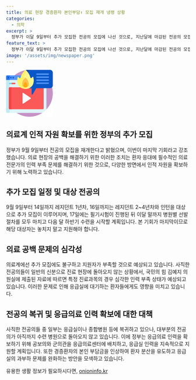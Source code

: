 ```yaml
---
title: 의료 현장 경증환자 본인부담↑ 모집 재개 냉랭 상황
categories:
  - 의학
excerpt: >
  정부가 이달 9일부터 추가 모집한 전공의 모집에 나선 것으로, 지난달에 마감된 전공의 모집 지원율이 1.4%에 머물러서 추가 모집을 결정했다. 응급실 인력 부족 문제를 고려해 응급실에 내원한 경증 환자의 의료비 본인 부담금도 인상될 예정이다. 추가 모집은 9월 9일부터 시작되며, 마지막 기회라고 강조하며, 이번을 놓치면 더는 모집할 여력이 없다고 밝혔다. 하지만 의료계에서는 지원자가 거의 없을 것으로 보이며, 일부 진료과는 지원자가 없을 정도로 모집 상황이 심각하다. 9월 1일 수련 시작을 맞추기 위해서는 추가 모집이 마지막 기회이고, 추가 모집을 해도 충분히 인력을 보충할 수 없을 것으로 예상되고 있다.
feature_text: >
  정부가 이달 9일부터 추가 모집한 전공의 모집에 나선 것으로, 지난달에 마감된 전공의 모집 지원율이 1.4%에 머물러서 추가 모집을 결정했다. 응급실 인력 부족 문제를 고려해 응급실에 내원한 경증 환자의 의료비 본인 부담금도 인상될 예정이다. 추가 모집은 9월 9일부터 시작되며, 마지막 기회라고 강조하며, 이번을 놓치면 더는 모집할 여력이 없다고 밝혔다. 하지만 의료계에서는 지원자가 거의 없을 것으로 보이며, 일부 진료과는 지원자가 없을 정도로 모집 상황이 심각하다. 9월 1일 수련 시작을 맞추기 위해서는 추가 모집이 마지막 기회이고, 추가 모집을 해도 충분히 인력을 보충할 수 없을 것으로 예상되고 있다.
image: '/assets/img/newspaper.png'
---
```


<p><img src="/assets/img/news.png" alt="rentncar 속보" /></p>

<h2 data-ke-size="size26">의료계 인적 자원 확보를 위한 정부의 추가 모집</h2>

<p data-ke-size="size16">정부가 9월 9일부터 전공의 모집을 재개한다고 밝혔으며, 이번이 마지막 기회라고 강조했습니다. 의료 현장의 공백을 해결하기 위한 이러한 조치는 환자 응대에 필수적인 의료 전문가의 인력 부족 문제를 해결하기 위한 것으로, 다양한 방면에서 인적 자원을 확보하기 위해 노력하고 있습니다.</p>

<h2 data-ke-size="size26">추가 모집 일정 및 대상 전공의</h2>

<p data-ke-size="size16">9월 9일부터 14일까지 레지던트 1년차, 16일까지는 레지던트 2~4년차와 인턴을 대상으로 추가 모집이 이루어지며, 17일에는 필기시험이 진행된 뒤 이달 말까지 병원별 선발 절차를 모두 마치고 다음 달 하반기 수련을 시작할 계획입니다. 본 기회가 마지막이므로 해당 대상자는 놓치지 말고 지원해야 합니다.</p>

<h2 data-ke-size="size26">의료 공백 문제의 심각성</h2>

<p data-ke-size="size16">의료계에선 추가 모집에도 불구하고 지원자가 부족할 것으로 예상되고 있습니다. 사직한 전공의들이 일반의 신분으로 진료 현장에 돌아오지 않는 상황에서, 국민의 힘 김예지 의원실에 제출된 자료에 따르면 특정 진료과목의 경우 심각한 인력 부족 상태가 예상되고 있습니다. 이러한 문제로 인해 응급실에 대기하는 환자들에게도 영향을 미치고 있습니다.</p>

<h2 data-ke-size="size26">전공의 복귀 및 응급의료 인력 확보에 대한 대책</h2>

<p data-ke-size="size16">사직한 전공의들 중 일부는 응급실이나 종합병원 등에 복귀하고 있으나, 대부분의 전공의가 아직까지 수련 병원으로 돌아오지 않고 있습니다. 이에 정부는 응급의료 인력을 확보하기 위해 공보의와 군의관을 응급의료센터에 배치하고, 응급실 인력을 지속적으로 지원할 계획입니다. 또한 경증환자의 본인 부담금을 인상하여 환자 분산을 유도하고 응급실의 과부하 문제를 완화하는 방안을 모색하고 있습니다.</p>
유용한 생활 정보가 필요하시다면, <a href="https://onioninfo.kr" rel="dofollow">onioninfo.kr</a>


